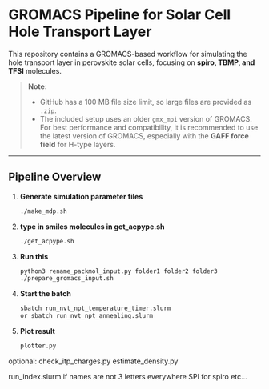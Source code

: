 # GROMACS Pipeline for Solar Cell Hole Transport Layer

This repository contains a GROMACS-based workflow for simulating the hole transport layer in perovskite solar cells, focusing on **spiro, TBMP, and TFSI** molecules.

> **Note:**  
> - GitHub has a 100 MB file size limit, so large files are provided as `.zip`.  
> - The included setup uses an older `gmx_mpi` version of GROMACS. For best performance and compatibility, it is recommended to use the latest version of GROMACS, especially with the **GAFF force field** for H-type layers.  

---

## Pipeline Overview

1. **Generate simulation parameter files**
   ```bash
   ./make_mdp.sh

2. **type in smiles molecules in get_acpype.sh**
   ```bash
   ./get_acpype.sh
   
3. **Run this**
   ```bash
   python3 rename_packmol_input.py folder1 folder2 folder3
   ./prepare_gromacs_input.sh
   
4. **Start the batch**
   ```bash
   sbatch run_nvt_npt_temperature_timer.slurm
   or sbatch run_nvt_npt_annealing.slurm

3. **Plot result**
   ```bash
   plotter.py

optional:
check_itp_charges.py
estimate_density.py

run_index.slurm if names are not 3 letters everywhere SPI for spiro etc...

